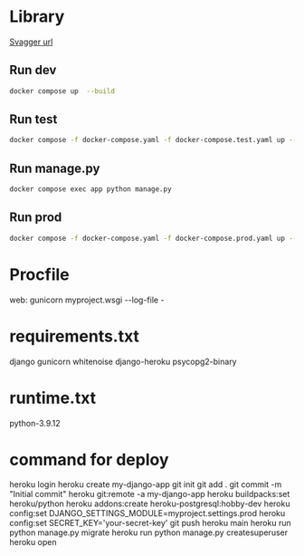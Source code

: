 # Library

[Svagger url](http://localhost:8000/docs/)

## Run dev

```bash
docker compose up  --build
```

## Run test
```bash
docker compose -f docker-compose.yaml -f docker-compose.test.yaml up --build
```

## Run manage.py

```bash
docker compose exec app python manage.py
```

## Run prod

```bash
docker compose -f docker-compose.yaml -f docker-compose.prod.yaml up --build
```


# Procfile
web: gunicorn myproject.wsgi --log-file -

# requirements.txt
django
gunicorn
whitenoise
django-heroku
psycopg2-binary

# runtime.txt
python-3.9.12

# command for deploy
heroku login
heroku create my-django-app
git init
git add .
git commit -m "Initial commit"
heroku git:remote -a my-django-app
heroku buildpacks:set heroku/python
heroku addons:create heroku-postgresql:hobby-dev
heroku config:set DJANGO_SETTINGS_MODULE=myproject.settings.prod
heroku config:set SECRET_KEY='your-secret-key'
git push heroku main
heroku run python manage.py migrate
heroku run python manage.py createsuperuser
heroku open

